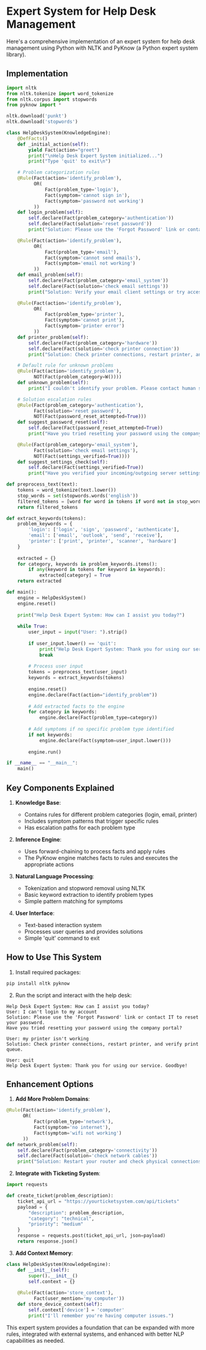 # Expert System for Help Desk Management

Here's a comprehensive implementation of an expert system for help desk management using Python with NLTK and PyKnow (a Python expert system library).

## Implementation

```python
import nltk
from nltk.tokenize import word_tokenize
from nltk.corpus import stopwords
from pyknow import *

nltk.download('punkt')
nltk.download('stopwords')

class HelpDeskSystem(KnowledgeEngine):
    @DefFacts()
    def _initial_action(self):
        yield Fact(action="greet")
        print("\nHelp Desk Expert System initialized...")
        print("Type 'quit' to exit\n")

    # Problem categorization rules
    @Rule(Fact(action='identify_problem'),
          OR(
              Fact(problem_type='login'),
              Fact(symptom='cannot sign in'),
              Fact(symptom='password not working')
          ))
    def login_problem(self):
        self.declare(Fact(problem_category='authentication'))
        self.declare(Fact(solution='reset password'))
        print("Solution: Please use the 'Forgot Password' link or contact IT to reset your password.")

    @Rule(Fact(action='identify_problem'),
          OR(
              Fact(problem_type='email'),
              Fact(symptom='cannot send emails'),
              Fact(symptom='email not working')
          ))
    def email_problem(self):
        self.declare(Fact(problem_category='email_system'))
        self.declare(Fact(solution='check email settings'))
        print("Solution: Verify your email client settings or try accessing webmail.")

    @Rule(Fact(action='identify_problem'),
          OR(
              Fact(problem_type='printer'),
              Fact(symptom='cannot print'),
              Fact(symptom='printer error')
          ))
    def printer_problem(self):
        self.declare(Fact(problem_category='hardware'))
        self.declare(Fact(solution='check printer connection'))
        print("Solution: Check printer connections, restart printer, and verify print queue.")

    # Default rule for unknown problems
    @Rule(Fact(action='identify_problem'),
          NOT(Fact(problem_category=W())))
    def unknown_problem(self):
        print("I couldn't identify your problem. Please contact human support with details.")

    # Solution escalation rules
    @Rule(Fact(problem_category='authentication'),
          Fact(solution='reset password'),
          NOT(Fact(password_reset_attempted=True)))
    def suggest_password_reset(self):
        self.declare(Fact(password_reset_attempted=True))
        print("Have you tried resetting your password using the company portal?")

    @Rule(Fact(problem_category='email_system'),
          Fact(solution='check email settings'),
          NOT(Fact(settings_verified=True))))
    def suggest_settings_check(self):
        self.declare(Fact(settings_verified=True))
        print("Have you verified your incoming/outgoing server settings?")

def preprocess_text(text):
    tokens = word_tokenize(text.lower())
    stop_words = set(stopwords.words('english'))
    filtered_tokens = [word for word in tokens if word not in stop_words]
    return filtered_tokens

def extract_keywords(tokens):
    problem_keywords = {
        'login': ['login', 'sign', 'password', 'authenticate'],
        'email': ['email', 'outlook', 'send', 'receive'],
        'printer': ['print', 'printer', 'scanner', 'hardware']
    }
    
    extracted = {}
    for category, keywords in problem_keywords.items():
        if any(keyword in tokens for keyword in keywords):
            extracted[category] = True
    return extracted

def main():
    engine = HelpDeskSystem()
    engine.reset()
    
    print("Help Desk Expert System: How can I assist you today?")
    
    while True:
        user_input = input("User: ").strip()
        
        if user_input.lower() == 'quit':
            print("Help Desk Expert System: Thank you for using our service. Goodbye!")
            break
            
        # Process user input
        tokens = preprocess_text(user_input)
        keywords = extract_keywords(tokens)
        
        engine.reset()
        engine.declare(Fact(action="identify_problem"))
        
        # Add extracted facts to the engine
        for category in keywords:
            engine.declare(Fact(problem_type=category))
        
        # Add symptoms if no specific problem type identified
        if not keywords:
            engine.declare(Fact(symptom=user_input.lower()))
        
        engine.run()

if __name__ == "__main__":
    main()
```

## Key Components Explained

1. **Knowledge Base**:
   - Contains rules for different problem categories (login, email, printer)
   - Includes symptom patterns that trigger specific rules
   - Has escalation paths for each problem type

2. **Inference Engine**:
   - Uses forward-chaining to process facts and apply rules
   - The PyKnow engine matches facts to rules and executes the appropriate actions

3. **Natural Language Processing**:
   - Tokenization and stopword removal using NLTK
   - Basic keyword extraction to identify problem types
   - Simple pattern matching for symptoms

4. **User Interface**:
   - Text-based interaction system
   - Processes user queries and provides solutions
   - Simple 'quit' command to exit

## How to Use This System

1. Install required packages:
```bash
pip install nltk pyknow
```

2. Run the script and interact with the help desk:
```
Help Desk Expert System: How can I assist you today?
User: I can't login to my account
Solution: Please use the 'Forgot Password' link or contact IT to reset your password.
Have you tried resetting your password using the company portal?

User: my printer isn't working
Solution: Check printer connections, restart printer, and verify print queue.

User: quit
Help Desk Expert System: Thank you for using our service. Goodbye!
```

## Enhancement Options

1. **Add More Problem Domains**:
```python
@Rule(Fact(action='identify_problem'),
      OR(
          Fact(problem_type='network'),
          Fact(symptom='no internet'),
          Fact(symptom='wifi not working')
      ))
def network_problem(self):
    self.declare(Fact(problem_category='connectivity'))
    self.declare(Fact(solution='check network cables'))
    print("Solution: Restart your router and check physical connections.")
```

2. **Integrate with Ticketing System**:
```python
import requests

def create_ticket(problem_description):
    ticket_api_url = "https://yourticketsystem.com/api/tickets"
    payload = {
        "description": problem_description,
        "category": "technical",
        "priority": "medium"
    }
    response = requests.post(ticket_api_url, json=payload)
    return response.json()
```

3. **Add Context Memory**:
```python
class HelpDeskSystem(KnowledgeEngine):
    def __init__(self):
        super().__init__()
        self.context = {}
        
    @Rule(Fact(action='store_context'),
          Fact(user_mention='my computer'))
    def store_device_context(self):
        self.context['device'] = 'computer'
        print("I'll remember you're having computer issues.")
```

This expert system provides a foundation that can be expanded with more rules, integrated with external systems, and enhanced with better NLP capabilities as needed.